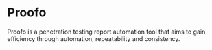 # Proofo
Proofo is a penetration testing report automation tool that aims to gain efficiency through automation, repeatability and consistency. 
